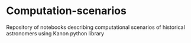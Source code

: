 # Computation-scenarios
Repository of notebooks describing computational scenarios of historical astronomers using Kanon python library
